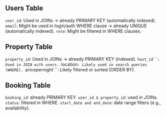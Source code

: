


## Users Table

```user_id```: Used in JOINs → already PRIMARY KEY (automatically indexed).
```email```: Might be used in login/auth WHERE clause → already UNIQUE (automatically indexed).
```role```: Might be filtered in WHERE clauses.


## Property Table
```property_id```: Used in JOINs → already PRIMARY KEY (indexed).
```host_id``: Used in JOIN with users.
```location```: Likely used in search queries (WHERE).
```pricepernight```: Likely filtered or sorted (ORDER BY).


## Booking Table

```booking_id```: already PRIMARY KEY.
```user_id & property_id```: used in JOINs.
```status```: filtered in WHERE.
```start_date and end_date```: date range filters (e.g., availability).